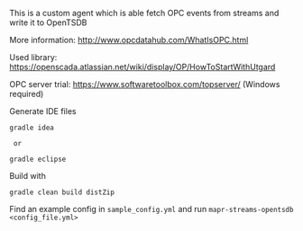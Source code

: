 This is a custom agent which is able fetch OPC events from streams and write it to OpenTSDB

More information: http://www.opcdatahub.com/WhatIsOPC.html

Used library: https://openscada.atlassian.net/wiki/display/OP/HowToStartWithUtgard

OPC server trial: https://www.softwaretoolbox.com/topserver/ (Windows required)


Generate IDE files

```
gradle idea

 or

gradle eclipse
```

Build with

```
gradle clean build distZip
```

Find an example config in `sample_config.yml` and run `mapr-streams-opentsdb <config_file.yml>`